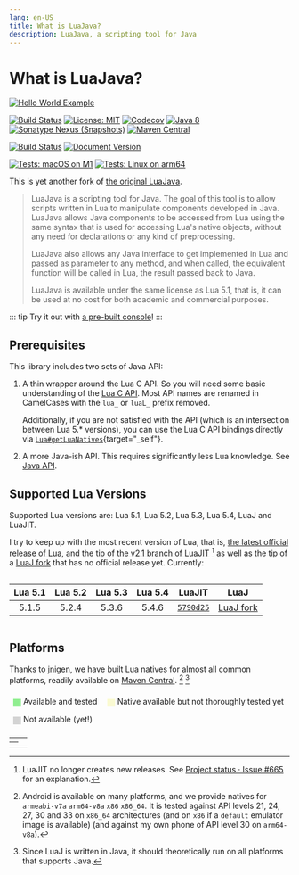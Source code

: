 ```yaml
---
lang: en-US
title: What is LuaJava?
description: LuaJava, a scripting tool for Java
---
```


# What is LuaJava?

[![Hello World Example](/hello.svg)](./examples/hello-world-mod.md)

[![Build Status](https://github.com/gudzpoz/luajava/actions/workflows/build-natives.yml/badge.svg)](https://github.com/gudzpoz/luajava/actions/workflows/build-natives.yml)
[![License: MIT](https://img.shields.io/badge/License-MIT-blue.svg)](https://opensource.org/licenses/MIT)
[![Codecov](https://img.shields.io/codecov/c/github/gudzpoz/luajava?label=Coverage)](https://app.codecov.io/gh/gudzpoz/luajava/)
[![Java 8](https://img.shields.io/badge/Java-8-brown)](https://www.oracle.com/java/technologies/java8.html)
[![Sonatype Nexus (Snapshots)](https://img.shields.io/nexus/s/party.iroiro.luajava/luajava?server=https%3A%2F%2Fs01.oss.sonatype.org&label=Nexus&color=pink)](https://s01.oss.sonatype.org/content/repositories/snapshots/party/iroiro/luajava/)
[![Maven Central](https://img.shields.io/maven-central/v/party.iroiro.luajava/luajava?color=blue&label=Maven%20Central)](https://mvnrepository.com/search?q=party.iroiro.luajava)

[![Build Status](https://github.com/gudzpoz/luajava/actions/workflows/docs.yml/badge.svg)](https://github.com/gudzpoz/luajava/actions/workflows/docs.yml)
[![Document Version](https://img.shields.io/github/package-json/v/gudzpoz/luajava?filename=docs%2Fpackage.json&label=Documentation)](https://gudzpoz.github.io/luajava/)

[![Tests: macOS on M1](https://img.shields.io/github/actions/workflow/status/gudzpoz/luajava/build-natives.yml?label=macOS%20on%20M1)](https://github.com/gudzpoz/luajava/actions/workflows/build-natives.yml)
[![Tests: Linux on arm64](https://img.shields.io/circleci/build/github/gudzpoz/luajava/main?label=Linux%20on%20arm64)](https://app.circleci.com/pipelines/github/gudzpoz/luajava)

<style>
img + span svg.external-link-icon {
  opacity: 0;
}
</style>

This is yet another fork of [the original LuaJava](https://github.com/jasonsantos/luajava).

> LuaJava is a scripting tool for Java. The goal of this tool is to allow scripts written in Lua to manipulate components developed in Java. LuaJava allows Java components to be accessed from Lua using the same syntax that is used for accessing Lua's native objects, without any need for declarations or any kind of preprocessing.
>
> LuaJava also allows any Java interface to get implemented in Lua and passed as parameter to any method, and when called, the equivalent function will be called in Lua, the result passed back to Java.
>
> LuaJava is available under the same license as Lua 5.1, that is, it can be used at no cost for both academic and commercial purposes.

::: tip
Try it out with [a pre-built console](./console.md)!
:::

## Prerequisites

This library includes two sets of Java API:

1. A thin wrapper around the Lua C API.
   So you will need some basic understanding of the [Lua C API](https://www.lua.org/manual/5.1/manual.html#3).
   Most API names are renamed in CamelCases with the `lua_` or `luaL_` prefix removed.

   Additionally, if you are not satisfied with the API (which is an intersection between Lua 5.* versions),
   you can use the Lua C API bindings directly via [`Lua#getLuaNatives`](./javadoc/party/iroiro/luajava/Lua.html#getLuaNatives()){target="_self"}.

2. A more Java-ish API. This requires significantly less Lua knowledge. See [Java API](./java.md).

## Supported Lua Versions

Supported Lua versions are: Lua 5.1, Lua 5.2, Lua 5.3, Lua 5.4, LuaJ and LuaJIT.

I try to keep up with the most recent version of Lua, that is,
[the latest official release of Lua](https://www.lua.org/versions.html),
and the tip of [the v2.1 branch of LuaJIT](https://github.com/LuaJIT/LuaJIT/tree/v2.1) [^jit]
as well as the tip of a [LuaJ fork] that has no official release yet.
Currently:

<div style="display:flex;justify-content:center">

| Lua 5.1 | Lua 5.2 | Lua 5.3 | Lua 5.4 | LuaJIT      |    LuaJ     |
|:-------:|:-------:|:-------:|:-------:|:-----------:|:-----------:|
| 5.1.5   | 5.2.4   | 5.3.6   | 5.4.6   | [`5790d25`] | [LuaJ fork] |

</div>

[`5790d25`]: https://github.com/LuaJIT/LuaJIT/commits/5790d253972c9d78a0c2aece527eda5b134bbbf7

[LuaJ fork]: https://github.com/wagyourtail/luaj

[^jit]: LuaJIT no longer creates new releases. See [Project status · Issue #665](https://github.com/LuaJIT/LuaJIT/issues/665#issuecomment-784452583) for an explanation.

## Platforms

Thanks to [jnigen](https://github.com/libgdx/gdx-jnigen),
we have built Lua natives for almost all common platforms,
readily available on [Maven Central](https://mvnrepository.com/search?q=party.iroiro.luajava).
[^android] [^luaj]

<script setup>
const columns = ['Lua 5.1', 'Lua 5.2', 'Lua 5.3', 'Lua 5.4', 'LuaJIT', 'LuaJ'];
const android = 'Android <sup><a href="#fn2">[2]</a></sup>';
const matrix = {
  'Linux (x86_64)':   [2, 2, 2, 2, 2, 2],
  'Linux (x86)':      [1, 1, 1, 1, 1, 1],
  'Linux (ARM)':      [1, 1, 1, 1, 1, 1],
  'Linux (ARM64)':    [2, 2, 2, 2, 2, 2],
  'Windows (x86)':    [1, 1, 1, 1, 1, 1],
  'Windows (x86_64)': [2, 2, 2, 2, 2, 2],
  'MacOS (x86_64)':   [2, 2, 2, 2, 2, 2],
  'MacOS (ARM64)':    [2, 2, 2, 2, 2, 2],
  [android]:          [2, 2, 2, 2, 2, 2],
  'iOS':              [1, 1, 1, 1, 1, 1],
};
const classes = ['unsupported', 'available', 'tested'];
</script>

<style scoped>
div.legend {
  border: 1px solid var(--c-border-dark);
  display: inline-block;
  vertical-align: sub;
  width: 1em;
  height: 1em;
  margin-right: .3em;
}
.tested {
  background-color: lightgreen;
}
.available {
  background-color: lightgoldenrodyellow;
}
.unsupported {
  background-color: lightgray;
}
.dark .tested {
  background-color: green;
}
.dark .available {
  background-color: darkkhaki;
}
.dark .unsupported {
  background-color: gray;
}
ul {
  padding: 0;
}
ul li {
  display: inline-block;
  margin: .5em;
}
</style>

<ul>
  <li><div class="legend tested"></div>Available and tested</li>
  <li><div class="legend available"></div>Native available but not thoroughly tested yet</li>
  <li><div class="legend unsupported"></div>Not available (yet!)</li>
</ul>

<table class="matrix">
<tr><td></td><th v-for="col in columns" :key="col" v-text="col"></th></tr>
<tr v-for="(info, platform) in matrix" :key="platform">
  <th v-html="platform"></th>
  <td v-for="(support, i) in info" :key="columns[i]" :class="classes[support]" :alt="classes[support]"></td>
</tr>
</table>

[^android]: Android is available on many platforms, and we provide natives for `armeabi-v7a` `arm64-v8a` `x86` `x86_64`.
            It is tested against API levels 21, 24, 27, 30 and 33 on `x86_64` architectures
            (and on `x86` if a `default` emulator image is available) (and against my own phone of API level 30 on `arm64-v8a`).

[^luaj]: Since LuaJ is written in Java, it should theoretically run on all platforms that supports Java.
